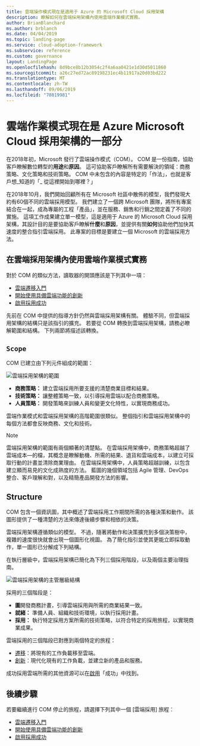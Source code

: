 ```yaml
---
title: 雲端操作模式現在是適用于 Azure 的 Microsoft Cloud 採用架構
description: 瞭解如何在雲端採用架構內使用雲端作業模式實務。
author: BrianBlanchard
ms.author: brblanch
ms.date: 04/04/2019
ms.topic: landing-page
ms.service: cloud-adoption-framework
ms.subservice: reference
ms.custom: governance
layout: LandingPage
ms.openlocfilehash: 8d9bce8b12b3054c2f4a6aa0421e1d30d5011860
ms.sourcegitcommit: a26c27ed72ac89198231ec4b11917a20d03bd222
ms.translationtype: MT
ms.contentlocale: zh-TW
ms.lasthandoff: 09/06/2019
ms.locfileid: "70819981"
---
```

# <a name="cloud-operating-model-is-now-part-of-the-microsoft-cloud-adoption-framework-for-azure"></a>雲端作業模式現在是 Azure Microsoft Cloud 採用架構的一部分

在2018年初，Microsoft 發行了雲端操作模式（COM）。 COM 是一份指南，協助客戶瞭解數位轉型的**用途**和**原因**。 這可協助客戶瞭解所有需要解決的領域：商務策略、文化策略和技術策略。 COM 中未包含的內容是特定的「作法」，也就是客戶想_知道的「_ 從這裡開始到哪裡？」

在2018年10月，我們開始回顧所有在 Microsoft 社區中散佈的模型，我們發現大約有60個不同的雲端採用模型。 我們建立了一個跨 Microsoft 團隊，將所有專案結合在一起，成為專屬的工程「產品」，並在服務、銷售和行銷之間定義了不同的實施。 這項工作成果建立單一模型，這是適用于 Azure 的 Microsoft Cloud 採用架構，其設計目的是要協助客戶瞭解**什麼**和**原因**，並提供有關**如何**協助他們加快其速度的整合指引雲端採用。 此專案的目標是要建立一個 Microsoft 的雲端採用方法。

## <a name="using-cloud-operating-model-practices-within-the-cloud-adoption-framework"></a>在雲端採用架構內使用雲端作業模式實務

對於 COM 的類似方法，讀取器的開頭應該是下列其中一項：

- [雲端遷移入門](../getting-started/migrate.md)
- [開始使用具備雲端功能的創新](../getting-started/innovate.md)
- [啟用採用成功](../getting-started/enable.md)

先前在 COM 中提供的指導方針仍然與雲端採用架構有關。 體驗不同，但雲端採用架構的結構只是該指引的擴充。 若要從 COM 轉換到雲端採用架構，請務必瞭解範圍和結構。 下列兩節將描述該轉換。

## <a name="scope"></a>`Scope`

COM 已建立由下列元件組成的範圍：

![雲端採用架構的範圍](../_images/caf-scope.png)

- **商務策略：** 建立雲端採用所要支援的清楚商業目標和結果。
- **技術策略：** 讓整體策略一致，以引導採用雲端以配合商務策略。
- **人員策略：** 開發策略來訓練人員和變更文化特性，以實現商務成功。

雲端作業模式和雲端採用架構的高階範圍很類似。 整個指引和雲端採用架構中的每個方法都會反映商務、文化和技術。

> [!NOTE]
> 雲端採用架構的範圍有兩個顯著的清楚點。 在雲端採用架構中，商務策略超越了雲端成本&mdash;的檔，其概念是瞭解動機、所需的結果、退貨和雲端成本，以建立可採取行動的計畫並清除商業理由。 在雲端採用架構中，人員策略超越訓練，以包含建立顯而易見的文化成熟度的方法。 藍圖的幾個領域包括 Agile 管理、DevOps 整合、客戶理解和對，以及精簡產品開發方法的影響。

## <a name="structure"></a>Structure

COM 包含一個資訊圖，其中概述了雲端採用工作期間所需的各種決策和動作。 該圖形提供了一種清楚的方法來傳達後續步驟和相依的決策。

雲端採用架構遵循類似的模型。 不過，隨著將動作和決策擴充到多個決策樹中，複雜的速度很快就會出現一個圖形化視圖。 為了簡化指引並使其更能立即採取動作，單一圖形已分解成下列結構。

在執行層級中，雲端採用架構已簡化為下列三個採用階段，以及兩個主要治理指南。

![雲端採用架構的主管層級結構](../_images/caf-structure.png)

採用的三個階段是：

- **圖**開發商務計畫，引導雲端採用與所需的商業結果一致。
- **就緒：** 準備人員、組織和技術環境，以執行採用計畫。
- **採用：** 執行特定採用方案所需的技術策略，以符合特定的採用旅程，以實現商業成果。

雲端採用的三個階段已對應到兩個特定的旅程：

- [遷移](../getting-started/migrate.md)：將現有的工作負載移至雲端。
- [創新](../getting-started/innovate.md)：現代化現有的工作負載，並建立新的產品和服務。

成功採用雲端所需的其他資源可以在[啟用](../getting-started/enable.md)「成功」中找到。

## <a name="next-steps"></a>後續步驟

若要繼續進行 COM 停止的旅程，請選擇下列其中一個 [雲端採用] 旅程：

- [雲端遷移入門](../getting-started/migrate.md)
- [開始使用具備雲端功能的創新](../getting-started/innovate.md)
- [啟用採用成功](../getting-started/enable.md)
